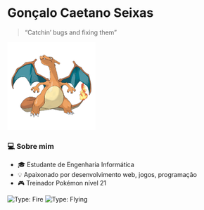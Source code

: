 # Gonçalo Caetano Seixas

> “Catchin’ bugs and fixing them”

<img src="https://raw.githubusercontent.com/PokeAPI/sprites/master/sprites/pokemon/other/official-artwork/6.png" width="200" alt="Charizard" />

### 💻 Sobre mim
- 🎓 Estudante de Engenharia Informática  
- 💡 Apaixonado por desenvolvimento web, jogos, programação  
- 🎮 Treinador Pokémon nível 21  

![Type: Fire](https://img.shields.io/badge/Type-Fire-orange)
![Type: Flying](https://img.shields.io/badge/Type-Flying-lightblue)
